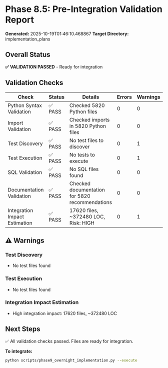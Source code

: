 # Phase 8.5: Pre-Integration Validation Report

**Generated:** 2025-10-19T01:46:10.468867
**Target Directory:** implementation_plans

## Overall Status

**✅ VALIDATION PASSED** - Ready for integration

## Validation Checks

| Check | Status | Details | Errors | Warnings |
|-------|--------|---------|--------|----------|
| Python Syntax Validation | ✅ PASS | Checked 5820 Python files | 0 | 0 |
| Import Validation | ✅ PASS | Checked imports in 5820 Python files | 0 | 0 |
| Test Discovery | ✅ PASS | No test files to discover | 0 | 1 |
| Test Execution | ✅ PASS | No tests to execute | 0 | 1 |
| SQL Validation | ✅ PASS | No SQL files found | 0 | 0 |
| Documentation Validation | ✅ PASS | Checked documentation for 5820 recommendations | 0 | 0 |
| Integration Impact Estimation | ✅ PASS | 17620 files, ~372480 LOC, Risk: HIGH | 0 | 1 |

## ⚠️  Warnings

### Test Discovery

- No test files found

### Test Execution

- No test files found

### Integration Impact Estimation

- High integration impact: 17620 files, ~372480 LOC


## Next Steps

✅ All validation checks passed. Files are ready for integration.

**To integrate:**
```bash
python scripts/phase9_overnight_implementation.py --execute
```
